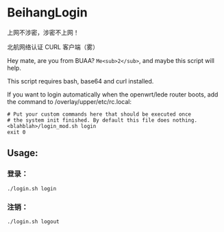 # BeihangLogin

上网不涉密，涉密不上网！

北航网络认证 CURL 客户端（雾）

Hey mate, are you from BUAA? ```Me<sub>2</sub>```, and maybe this script will help.

This script requires bash, base64 and curl installed.

If you want to login automatically when the openwrt/lede router boots, add the command to /overlay/upper/etc/rc.local:

```
# Put your custom commands here that should be executed once
# the system init finished. By default this file does nothing.
<blahblah>/login_mod.sh login
exit 0
```

## Usage:

### 登录：

 ```./login.sh login ```

### 注销：

 ```./login.sh logout ```

